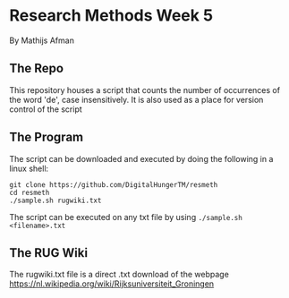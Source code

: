 # Research Methods Week 5
By Mathijs Afman

## The Repo
This repository houses a script that counts the number of occurrences of the word 'de', case insensitively. It is also used as a place for version control of the script

## The Program
The script can be downloaded and executed by doing the following in a linux shell:  
```
git clone https://github.com/DigitalHungerTM/resmeth
cd resmeth
./sample.sh rugwiki.txt
```
The script can be executed on any txt file by using `./sample.sh <filename>.txt`

## The RUG Wiki
The rugwiki.txt file is a direct .txt download of the webpage https://nl.wikipedia.org/wiki/Rijksuniversiteit_Groningen